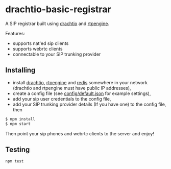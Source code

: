 # drachtio-basic-registrar

A SIP registrar built using [drachtio](https://drachtio.org) and [rtpengine](https://github.com/sipwise/rtpengine).

Features:

- supports nat'ed sip clients
- supports webrtc clients
- connectable to your SIP trunking provider

## Installing

- install [drachtio](https://drachtio.org), [rtpengine](https://github.com/sipwise/rtpengine) and [redis](https://redis.io) somewhere in your network (drachtio and rtpengine must have public IP addresses),
- create a config file (see [config/default.json](config/default.json) for example settings),
- add your sip user credentials to the config file,
- add your SIP trunking provider details (If you have one) to the config file, then
```bash
$ npm install
$ npm start
```
Then point your sip phones and webrtc clients to the server and enjoy!

## Testing
```
npm test
```

